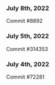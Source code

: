 ### July 8th, 2022

Commit #8892

### July 5th, 2022

Commit #314353


### July 4th, 2022

Commit #72281
